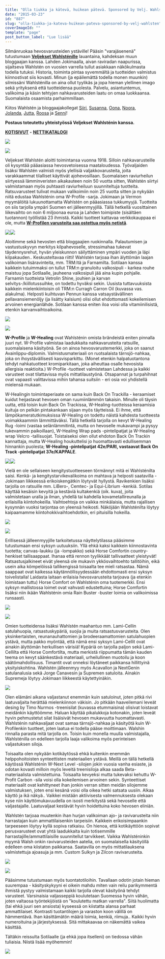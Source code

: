 ```yaml
---
title: "Olla tiukka ja kätevä, huikean pätevä. Sponsored by Velj. Wahlstén."
date: "2015-03-23"
id: "887"
slug: "olla-tiukka-ja-kateva-huikean-pateva-sponsored-by-velj-wahlsten"
coverImageId: ""
template: "page"
post_button_label: "Lue lisää"
---
```


Silmänruokaa hevosvarusteiden ystäville! Pääsin "varajäsenenä" tutustumaan **[Veljekset Wahlsténille](http://www.veljwahlsten.com/fi/Etusivu/)** lauantaina, kahdeksan muun bloggaajan kanssa. Lahden Jokimaalla, aivan raviradan naapurissa, sijaitseva Wahlstén on vuosien varrella tullut asiakkaan näkökulmasta todella tutuksi. Historia, toiminta pintaa syvemmältä ja tuotteiden valmistus kiinnostivat siis kovasti. Minun (ja epäilemättä todella monen muunkin) silmissäni Wahlsténilla on aina ollut tyylikäs ja jopa hieman ylellinen imago sekä yrityksenä että tuotteidensa puolesta. Palvelu, asiantuntemus, valikoima ja käsin tehtyjen nahkavarusteiden laatu on omaa luokkaansa. Suomalaista osaamista parhaimmillaan.

  

Kiitos Wahlstén ja bloggaajakollegat [Siiri](http://skaskinen.blogspot.fi/), [Susanna](http://puoliverinenprinssi.blogspot.fi/), [Oona](http://ablemajor.blogspot.fi/), [Noora](http://kootussaravissa.blogspot.fi/), [Jolanda](http://arvonherra.blogspot.fi/), [Jutta](http://jokapaivaonkarkkipaiva.blogspot.fi/), [Roosa](http://roosajacolorado.blogspot.fi/) ja [Senni](http://kisamatkalla.blogspot.fi/)!

  

**Postaus toteutettu yhteistyössä Veljekset Wahlsténin kanssa.**

[**KOTISIVUT**](http://www.veljwahlsten.com/fi/Etusivu/) **-** [**NETTIKATALOGI**](http://epaper.fi/read/861/pA7vAA0w)

  

  

[![](images/IMG_1897_.png)](http://3.bp.blogspot.com/-EYbbexQskaA/VQ_vaHbctdI/AAAAAAAAJVo/cVFU-uY1ntM/s1600/IMG_1897_.png)

  

[![](images/IMG_2069_.png)](http://1.bp.blogspot.com/-4EvMDalSgxU/VQ_viR5mgkI/AAAAAAAAJXI/HKKmmkcL7WQ/s1600/IMG_2069_.png)

  

Veljekset Wahlstén aloitti toimintansa vuonna 1918. Silloin nahkavarusteille oli kysyntää pääasiassa hevosvetoisessa maataloudessa. Työvaljaiden lisäksi Wahlstén valmisti myös ylellisiä valjakkovarusteita, joita varakkaammat tilalliset käyttivät ajohevosillaan. Suomalaisen raviurheilun siirtyessä lämminveristen aikakauteen noin 50 vuotta sitten, Wahlstén siirtyi valmistamaan myös puhtaasti raviurheiluun suunniteltuja tuotteita. Ratsuvarusteet tulivat mukaan valikoimiin noin 25 vuotta sitten ja nykyään niitä edustaa Wahlsténin oma W-Profile -sarja. Jokimaan ja Vermon myymälöitä lukuunottamatta Wahlstén on pääasiassa tukkumyyjä. Tuotteita on siis tarjolla ympäri Suomen eri jälleenmyyjillä. Tällä hetkellä vuosittainen liikevaihto on noin 6 miljoonaa euroa ja Lahden toimipiste (sisältäen tuotannon) työllistää 23 ihmistä. Kaikki tuotteet kattavaa verkkokauppaa ei ole, mutta [**W-Profilen varusteita saa ostettua myös netistä**](http://www.w-profile.com/).

  

[![](images/IMG_1918_.png)](http://2.bp.blogspot.com/-9XNWG50a1CE/VQ_vaBEOcfI/AAAAAAAAJVw/wANZlSB_vUI/s1600/IMG_1918_.png)[![](images/IMG_2009_.png)](http://1.bp.blogspot.com/-vvu4iFLgiP0/VQ_x07JfKmI/AAAAAAAAJYw/n_En3XIkpf8/s1600/IMG_2009_.png)

  

Aloitimme sekä hevosten että bloggaajien ruokinnalla. Palautumisen ja vastustuskyvyn merkitys kilpahevoselle, stressimahaa tukevat täydennysrehut, hyvän yleiskunnon säilyttäminen ympäri vuoden ja läpi kilpakauden.. Keskusteltavaa riitti! Wahlstén tarjoaa ihan älyttömän laajan valikoiman lisäravinteita, mm. TRM:ltä ja Farnamilta. Sotilaan kanssa kaikkein tutuimmaksi on tullut TRM:n granuloitu valkosipuli - karkea rouhe maistuu jopa Sotilaalle, jauheena valkosipuli jää aina kupin pohjalle. Farnamin tuotteista Vetrolin Shine, jouhien ja karvan selvitys-/kiillotussuihke, on todettu hyväksi sekin. Uusista tuttavuuksista kaikkein mielenkiintoisin oli TRM:n Curragh Carron Oil (kuvassa vas. alakulma). Helposti kuihtuvan Pennun kanssa vatsaystävällinen pellavansiemenöljy (ja lisätty kalsium) olisi ollut ehdottomasti kokeilemisen arvoinen energianlähde. Sotilaan kanssa eniten iloa voisi olla vitamiinilisistä, etenkin karvanvaihtoaikoina.

  

[![](images/IMG_2017_.png)](http://1.bp.blogspot.com/-LwT6Y-qfKNM/VQ_w1mivacI/AAAAAAAAJYE/mkl-LHXQZYA/s1600/IMG_2017_.png)

  

[![](images/IMG_1954_.png)](http://3.bp.blogspot.com/-utc_YDlCL3k/VQ_w1m80tBI/AAAAAAAAJYA/h94ZIFjzRGU/s1600/IMG_1954_.png)

  

**W-Profile** ja **W-Healing** ovat Wahlsténin omista brändeistä eniten pinnalla juuri nyt. W-Profile valmistaa laadukkaita nahkavarusteita ratsuille, suomalaisena käsityönä. Se on ainoa hevosvarustemerkki, joka on saanut Avainlippu-diplomin. Valmistusmateriaali on ruotsalaista tärnsjö-nahkaa, joka on ihoystävällisesti kasvisparkittu. (Monet etenkin halpatuotantona tehdyt nahkatuotteet kromiparkitaan, joka aiheuttaa osalle hevosista allergisia reaktioita.) W-Profile -tuotteet valmistetaan Lahdessa ja kaikki varusteet ovat tilattavissa myös mittatilaustyönä. Otsapannat ja turpahihnat ovat vapaasti valittavissa mihin tahansa suitsiin - eri osia voi yhdistellä mielensä mukaan.

  

W-Healingin toimintaperiaate on sama kuin Back On Trackilla - keraamiset kuidut heijastavat hevosen oman ruumiinlämmön takaisin. Minulle oli täysin uutta, että toisin kuin Back On Trackissa, W-Healing-tuotteissa keraamisia kuituja on pelkän pintakankaan sijaan myös täytteissä. Ei ihme, että lämpökameratutkimuksissa W-Healing on todettu näistä kahdesta tuotteesta voimakkaammin lämmittäväksi. Tällä hetkellä tarjolla on kevyt W-Healing Rug -loimi (vastaa selänlämmitintä, mutta on hevoselle mukavampi ja pysyy tukevammin paikoillaan), W-Healing Wrap pads -pintelipatjat ja W-Healing wrap Velcro -tallisuojat. Toistaiseksi olen ollut ehdoton Back On Trackin kannattaja, mutta W-Healing houkuttelisi jo huomattavasti edullisemman hinnankin puolesta; **W-Healing -pintelipatjat 42e/PARI, vastaavat Back On Track -pintelipatjat 37e/KAPPALE**.

  

[![](images/IMG_1924_.png)](http://3.bp.blogspot.com/-Z8a7_-k_zIw/VQ_w_j6x4kI/AAAAAAAAJYQ/VOqf8imsqTo/s1600/IMG_1924_.png)[![](images/IMG_1940_.png)](http://3.bp.blogspot.com/-COfKdxW2X9o/VQ_w_jlAY9I/AAAAAAAAJYU/pp3T7b3n0tg/s1600/IMG_1940_.png)

  

Vielä en ole sellaiseen kengitystuotteeseen törmännyt mitä ei Wahlsténilta saisi. Kenkä- ja kengitystarvikevalikoima on mahtava ja helposti saatavilla - Jokimaan liikkeessä erikoiskengätkin löytyvät hyllystä. Ravikenkien lisäksi tarjolla on ratsuille mm. LiBero-, Cemtec- ja Equi-Librium -kenkiä. Sotilas käyttää kesäisin kevyitä ja kestäviä kultakenkiä (oik. kuva), joita valmistetaan uralla ja ilman, yhdellä tai kahdella kovametallireunalla ja erilaisilla kiintohokeilla. Vaihtoehtoja on vaikka minkälaisia, mutta rajallisen kysynnän vuoksi tarjontaa on yleensä heikosti. Näköjään Wahlsténilta löytyy kaipaamamme kiintohokkivaihtoehdotkin, eri pituisilla hokeilla.

  

[![](images/IMG_1973_.png)](http://3.bp.blogspot.com/-zu-ZYLh9QPg/VQ_xjNwD1yI/AAAAAAAAJYg/QLhcJW7K4v8/s1600/IMG_1973_.png)

  

[![](images/IMG_1982_.png)](http://1.bp.blogspot.com/-q3II3sfm8es/VQ_xjCn2AqI/AAAAAAAAJYk/EtJhWREwJO4/s1600/IMG_1982_.png)

  

Erillisessä jälleenmyyjille tarkoitetussa näyttelytilassa pääsimme tutustumaan ensi syksyn uutuuksiin. Yllä ehkä kaksi kaikkein kiinnostavinta tuotetta; canvas-laukku (ja -lompakko) sekä Horse Comfortin country-henkiset tallisaappaat. Ihanaa että rennon tyylikkäät tallivaatteet yleistyvät! Ratsastusjalkineet eivät yleensä ole mukavin ykkösvaihtoehto tallitöihin, eikä usein aika kömpelöissä tallikengissä toisaalta tee mieli ratsastaa. Nämä saappaat ovat kaikessa käytännöllisyydessään ehdottomasti ensi syksyn toivelistalla! Laidasta laitaan erilaisia hevosvarusteita tarjoava (ja etenkin loimistaan tuttu) Horse Comfort on Wahlsténin oma tuotemerkki. Ensi syksyn mallistossa loimet ovat vahvasti edustettuina; Horse Comfortin lisäksi niin ikään Wahlsténin omia Rain Buster -buster loimia on valikoimissa runsaasti.

  

[![](images/IMG_1966_.png)](http://3.bp.blogspot.com/-PeYEqAnijsU/VQ_yfFxZ-6I/AAAAAAAAJY4/B3S2FGuCg0g/s1600/IMG_1966_.png)

  

[![](images/IMG_1989_.png)](http://2.bp.blogspot.com/-mY0xHlbSxCY/VQ_yfAbQucI/AAAAAAAAJY8/YLhEut14EHc/s1600/IMG_1989_.png)

  

Omien tuotteidensa lisäksi Wahlstén maahantuo mm. Lami-Cellin satulahuopia, ratsastuskypäriä, suojia ja muita ratsastusvarusteita. Olen yksinkertaisten, reunanauhattomien ja brodeeraamattomien satulahuopien ystävä, mutta pakko myöntää, että nämä ensi syksyn Lami-Cellit ovat ainakin älyttömän herkullisen värisiä! Kypäriä on tarjolla paljon sekä Lami-Cellilta että Horse Comfortilta, mutta merkistä riippumatta tämän kauden teema on kevyt säänkestävä materiaali, urheilullinen muotoilu ja koon säätömahdollisuus. Timantit ovat onneksi löytäneet paikkansa hillittyinä yksityiskohtina. Wahlstén jälleenmyy myös Acavallon ja NextGenin satulanalusia sekä Jorge Canavesin ja Supremen satuloita. Ainakin Supremeja löytyy Jokimaan liikkeestä käytettyinäkin.

  

[![](images/IMG_2008_.png)](http://4.bp.blogspot.com/-te7AI56Ln84/VQ_y80oOGDI/AAAAAAAAJZM/6ZvTchXV9NY/s1600/IMG_2008_.png)

  
Olen elämäni aikana valjastanut enemmän kuin satuloinut, joten pitkä rivi laatuvaljaita herättää mielenkiinnon väkisin. Jo pitkään haaveilemani leveät desing by Timo Nurmos -treenisilat (kuvassa etummaisina) olisivat loistavat meidänkin käyttöömme. Haluan käyttää pikalukkoja kotonakin, joten leveät hyvin pehmustetut silat lisäisivät hevosen mukavuutta huomattavasti. Wahlsténin nahkavaljaat ovat samaa tärnsjö-nahkaa ja käsityötä kuin W-Profilenkin tuotteet, joten laatua ei todella pääse moittimaan. Walshin rinnalla parasta mitä tarjolla on. Toisin kuin monella muulla valmistajalla, Wahlsténilla on edelleen tarjolla laaja valikoima myös perinteisen valjastuksen siloja.  
  

Toisaalta olen nykyään kotikäytössä ehkä kuitenkin enemmän helppohoitoisten synteettisten materiaalien ystävä. Meillä on tällä hetkellä käytössä Wahlsténin W-Next Level -silojen jokin vuosia vanha esiaste, ja odotan kovasti milloin myös leveitä treenisiloja alkaa saada Beta-materiaalista valmistettuina. Toisaalta kevyeksi mutta tukevaksi kehuttu W-Profit Carbon -sila voisi olla kokeilemisen arvoinen sekin. Synteettiset materiaalit ovat kehittyneet ihan jonkin verran sitten meidän silojemme valmistuksen, joten ensi kesänä voisi olla oikea hetki satsata uusiin. Alkaa käyttö ja ikä näkyä.. Vaikkei mistään aktiivisesta valmennuksesta olekaan kyse niin käyttömukavuudella on isosti merkitystä sekä hevoselle että valjastajalle. Laatuvaljaat kestävät hyvin hoidettuina koko hevosen eliniän.  
  

Wahlstén tarjoaa muutenkin ihan hurjan valikoiman ajo- ja ravivarusteita niin harrastajan kuin ammattilaisenkin tarpeisiin. Kaikkein erikoisimpaankin tarpeeseen löytyy kyllä sopiva ratkaisu. On hienoa, että kotikäyttöön sopivat perusvarusteet ovat yhtä laadukkaita kuin totisemmille harrastajille/ammattilaisille suunnitellut tarvikkeet. Vaikka Wahlsténinkin myymä Walsh onkin ravivarusteiden aatelia, on suomalaisella käsityöllä edelleen oma kiistaton paikkansa. Saatavilla on myös mittatilauksena valmistettuja ajoasuja ja mm. Custom Sulkyn ja Zilcon ravivarusteita.

  

[![](images/IMG_2036_.png)](http://3.bp.blogspot.com/-eR4TDUVXfQw/VQ_zTY0TMTI/AAAAAAAAJZg/Ko3A35dZWCE/s1600/IMG_2036_.png)

  

[![](images/IMG_2038_.png)](http://2.bp.blogspot.com/-N7PijAQMlwQ/VQ_zTfDF_AI/AAAAAAAAJZ0/NXaWEBbQ2ow/s1600/IMG_2038_.png)

  

Pääsimme tutustumaan myös tuontatotiloihin. Tavallaan odotin jotain hieman suurempaa - käsityskykyyni ei oikein mahdu miten vain reilu parikymmentä ihmistä pystyy valmistamaan kaikki tarjolla olevat käsityönä tehdyt varusteet. Varsinaisia valjasseppiä koulutetaan Suomessa hyvin vähän, joten valtaosa työntekijöistä on "koulutettu matkan varrella". Siitä huolimatta (tai ehkä juuri sen ansiosta) kyseessä on kiistatta alansa parhaat ammattilaiset. Kontrasti tuotantilojen ja varaston koon välillä on hämmentävä. Ihan käsittämätön määrä loimia, kenkiä, riimuja.. Kaikki hyvin numeroituina ja järjestyksessä. Sitä mittakaavaa on näkemättä vaikea käsittää.  
  

Tältäkin reissulta Sotilaalle (ja ehkä jopa itselleni) on tiedossa vähän tuliaisia. Niistä lisää myöhemmin!  
  

[![](images/IMG_2052_.png)](http://3.bp.blogspot.com/-AX9E9WX1GtE/VRCL7nZf55I/AAAAAAAAJaM/eKGspuScBtU/s1600/IMG_2052_.png)
